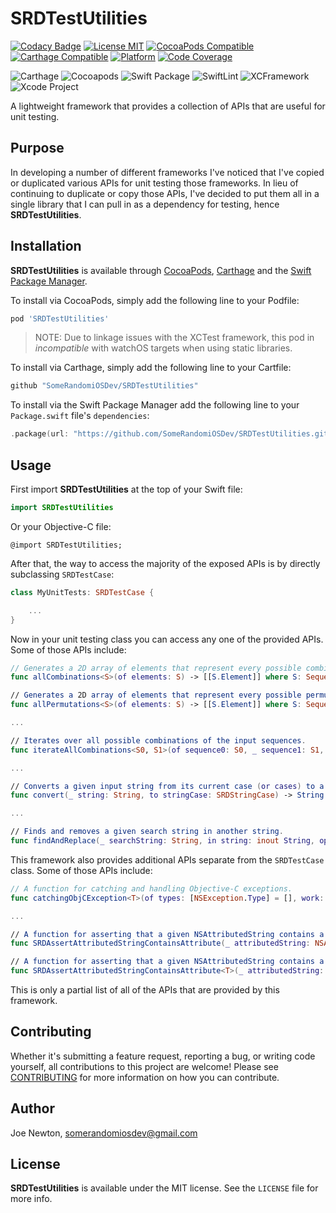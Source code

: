 # SRDTestUtilities

[![Codacy Badge](https://api.codacy.com/project/badge/Grade/d30d31c29f17449481b97a04610ff5b9)](https://app.codacy.com/app/SomeRandomiOSDev/SRDTestUtilities?utm_source=github.com&utm_medium=referral&utm_content=SomeRandomiOSDev/SRDTestUtilities&utm_campaign=Badge_Grade_Dashboard)
[![License MIT](https://img.shields.io/cocoapods/l/SRDTestUtilities.svg)](https://cocoapods.org/pods/SRDTestUtilities)
[![CocoaPods Compatible](https://img.shields.io/cocoapods/v/SRDTestUtilities.svg)](https://cocoapods.org/pods/SRDTestUtilities) 
[![Carthage Compatible](https://img.shields.io/badge/Carthage-compatible-4BC51D.svg?style=flat)](https://github.com/Carthage/Carthage) 
[![Platform](https://img.shields.io/cocoapods/p/SRDTestUtilities.svg)](https://cocoapods.org/pods/SRDTestUtilities)
[![Code Coverage](https://codecov.io/gh/SomeRandomiOSDev/SRDTestUtilities/branch/master/graph/badge.svg)](https://codecov.io/gh/SomeRandomiOSDev/SRDTestUtilities)

![Carthage](https://github.com/SomeRandomiOSDev/SRDTestUtilities/workflows/Carthage/badge.svg)
![Cocoapods](https://github.com/SomeRandomiOSDev/SRDTestUtilities/workflows/Cocoapods/badge.svg)
![Swift Package](https://github.com/SomeRandomiOSDev/SRDTestUtilities/workflows/Swift%20Package/badge.svg)
![SwiftLint](https://github.com/SomeRandomiOSDev/SRDTestUtilities/actions/workflows/swiftlint.yml/badge.svg)
![XCFramework](https://github.com/SomeRandomiOSDev/SRDTestUtilities/actions/workflows/xcframework.yml/badge.svg)
![Xcode Project](https://github.com/SomeRandomiOSDev/SRDTestUtilities/workflows/Xcode%20Project/badge.svg)

A lightweight framework that provides a collection of APIs that are useful for unit testing.

## Purpose

In developing a number of different frameworks I've noticed that I've copied or duplicated various APIs for unit testing those frameworks. In lieu of continuing to duplicate or copy those APIs, I've decided to put them all in a single library that I can pull in as a dependency for testing, hence **SRDTestUtilities**.

## Installation

**SRDTestUtilities** is available through [CocoaPods](https://cocoapods.org), [Carthage](https://github.com/Carthage/Carthage) and the [Swift Package Manager](https://swift.org/package-manager/). 

To install via CocoaPods, simply add the following line to your Podfile:

```ruby
pod 'SRDTestUtilities'
```

> NOTE: Due to linkage issues with the XCTest framework, this pod in _incompatible_ with watchOS targets when using static libraries.

To install via Carthage, simply add the following line to your Cartfile:

```ruby
github "SomeRandomiOSDev/SRDTestUtilities"
```

To install via the Swift Package Manager add the following line to your `Package.swift` file's `dependencies`:

```swift
.package(url: "https://github.com/SomeRandomiOSDev/SRDTestUtilities.git", from: "0.1.0")
```

## Usage

First import **SRDTestUtilities** at the top of your Swift file:

```swift
import SRDTestUtilities
```

Or your Objective-C file:

```objc
@import SRDTestUtilities;
``` 

After that, the way to access the majority of the exposed APIs is by directly subclassing `SRDTestCase`:

```swift
class MyUnitTests: SRDTestCase {

    ...
}
```

Now in your unit testing class you can access any one of the provided APIs. Some of those APIs include:

```swift
// Generates a 2D array of elements that represent every possible combination of the input elements.
func allCombinations<S>(of elements: S) -> [[S.Element]] where S: Sequence

// Generates a 2D array of elements that represent every possible permutation of the input elements.
func allPermutations<S>(of elements: S) -> [[S.Element]] where S: Sequence

...

// Iterates over all possible combinations of the input sequences.
func iterateAllCombinations<S0, S1>(of sequence0: S0, _ sequence1: S1, concurrent: Bool = true, using block: (S0.Element, S1.Element) throws -> Void) rethrows where S0: Sequence, S1: Sequence

...

// Converts a given input string from its current case (or cases) to a given string case.
func convert(_ string: String, to stringCase: SRDStringCase) -> String

...

// Finds and removes a given search string in another string.
func findAndReplace(_ searchString: String, in string: inout String, options: String.CompareOptions, locale: Locale?, recordIssueOnFail: Bool, failureStringDescription: String) -> Bool
```

This framework also provides additional APIs separate from the `SRDTestCase` class. Some of those APIs include:

```swift
// A function for catching and handling Objective-C exceptions.
func catchingObjCException<T>(of types: [NSException.Type] = [], work: () throws -> T) throws -> T

...

// A function for asserting that a given NSAttributedString contains a particular attribute.
func SRDAssertAttributedStringContainsAttribute(_ attributedString: NSAttributedString, attribute: NSAttributedString.Key, in range: NSRange?)

// A function for asserting that a given NSAttributedString contains a particular value for a given attribute.
func SRDAssertAttributedStringContainsAttribute<T>(_ attributedString: NSAttributedString, attribute: (key: NSAttributedString.Key, value: T), in range: NSRange?) where T: Equatable
```

This is only a partial list of all of the APIs that are provided by this framework.

## Contributing

Whether it's submitting a feature request, reporting a bug, or writing code yourself, all contributions to this project are welcome! Please see [CONTRIBUTING](.github/CONTRIBUTING.md) for more information on how you can contribute.

## Author

Joe Newton, somerandomiosdev@gmail.com

## License

**SRDTestUtilities** is available under the MIT license. See the `LICENSE` file for more info.
